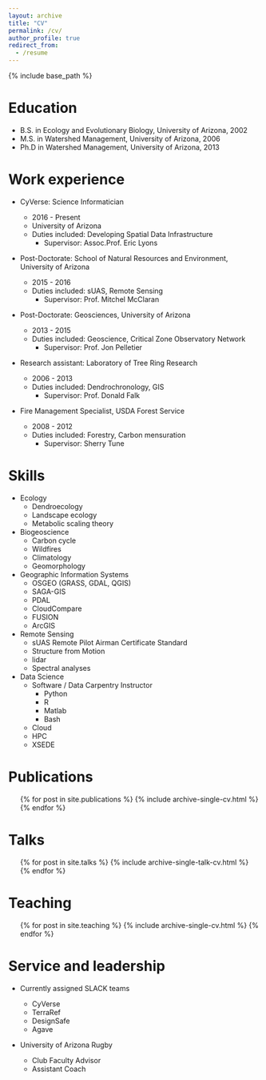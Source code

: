 ```yaml
---
layout: archive
title: "CV"
permalink: /cv/
author_profile: true
redirect_from:
  - /resume
---
```


{% include base_path %}

Education
======
* B.S. in Ecology and Evolutionary Biology, University of Arizona, 2002
* M.S. in Watershed Management, University of Arizona, 2006
* Ph.D in Watershed Management, University of Arizona, 2013

Work experience
======
* CyVerse: Science Informatician
  * 2016 - Present
  * University of Arizona
  * Duties included: Developing Spatial Data Infrastructure
     * Supervisor: Assoc.Prof. Eric Lyons

* Post-Doctorate: School of Natural Resources and Environment, University of Arizona
  * 2015 - 2016
  * Duties included: sUAS, Remote Sensing
     * Supervisor: Prof. Mitchel McClaran

* Post-Doctorate: Geosciences, University of Arizona
  * 2013 - 2015
  * Duties included: Geoscience, Critical Zone Observatory Network
     * Supervisor: Prof. Jon Pelletier
     
* Research assistant: Laboratory of Tree Ring Research
   * 2006 - 2013
   * Duties included: Dendrochronology, GIS
     * Supervisor: Prof. Donald Falk
     
* Fire Management Specialist, USDA Forest Service
   * 2008 - 2012
   * Duties included: Forestry, Carbon mensuration
     * Supervisor: Sherry Tune

Skills
======
* Ecology
  * Dendroecology
  * Landscape ecology
  * Metabolic scaling theory
* Biogeoscience
  * Carbon cycle
  * Wildfires
  * Climatology
  * Geomorphology
* Geographic Information Systems
  * OSGEO (GRASS, GDAL, QGIS) 
  * SAGA-GIS
  * PDAL
  * CloudCompare
  * FUSION
  * ArcGIS
* Remote Sensing
  * sUAS Remote Pilot Airman Certificate Standard 
  * Structure from Motion
  * lidar
  * Spectral analyses
* Data Science  
  * Software / Data Carpentry Instructor
    * Python
    * R
    * Matlab
    * Bash
  * Cloud
  * HPC
  * XSEDE
  
Publications
======
  <ul>{% for post in site.publications %}
    {% include archive-single-cv.html %}
  {% endfor %}</ul>
  
Talks
======
  <ul>{% for post in site.talks %}
    {% include archive-single-talk-cv.html %}
  {% endfor %}</ul>
  
Teaching
======
  <ul>{% for post in site.teaching %}
    {% include archive-single-cv.html %}
  {% endfor %}</ul>
  
Service and leadership
======
* Currently assigned SLACK teams
  * CyVerse
  * TerraRef
  * DesignSafe
  * Agave

* University of Arizona Rugby
  * Club Faculty Advisor
  * Assistant Coach
